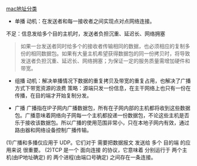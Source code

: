 [mac地址分类](https://www.cnblogs.com/GyForever1004/p/9147733.html)



* 单播
动机：在发送者和每一接收者之间实现点对点网络连接。

不足：信息发给多个目的主机时，发送者负担沉重、延迟长、网络拥塞
> 如果一台发送者同时给多个的接收者传输相同的数据，也必须相应的复制多份的相同数据包。如果有大量主机希望获得数据包的同一份拷贝时，将导致发送者负担沉重、延迟长、网络拥塞；为保证一定的服务质量需增加硬件和带宽。

* 组播
动机：解决单播情况下数据的重复拷贝及带宽的重复占用，也解决了广播方式下带宽资源的浪费
策略：源端只发一份信息，在主干网络上也只有一份在传播，在目的端才开始复制分发。

* 广播
广播指在IP子网内广播数据包，所有在子网内部的主机都将收到这些数据包。广播意味着网络向子网每一个主机都投递一份数据包，不论这些主机是否乐于接收该数据包。所以广播的使用范围非常小，只在本地子网内有效，通过路由器和网络设备控制广播传输。

(1)广播和多播仅应用于 UDP。它们对于 需要把数据报文 发送给 多个 目的端 的应用来说 很重要。
(2)TCP 是一个 面向连接 的协议，它意味着 分别运行于 两个主机(由IP地址确定) 的 两个进程(由端口号确定) 之间存在一条连接。